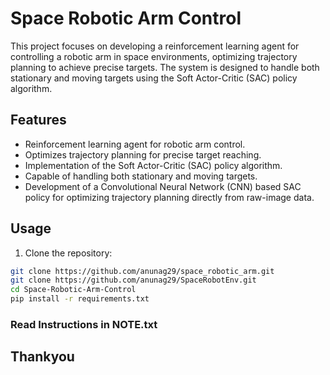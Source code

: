 # Space Robotic Arm Control

This project focuses on developing a reinforcement learning agent for controlling a robotic arm in space environments, optimizing trajectory planning to achieve precise targets. The system is designed to handle both stationary and moving targets using the Soft Actor-Critic (SAC) policy algorithm.

## Features

- Reinforcement learning agent for robotic arm control.
- Optimizes trajectory planning for precise target reaching.
- Implementation of the Soft Actor-Critic (SAC) policy algorithm.
- Capable of handling both stationary and moving targets.
- Development of a Convolutional Neural Network (CNN) based SAC policy for optimizing trajectory planning directly from raw-image data.

## Usage

1. Clone the repository:

```bash
git clone https://github.com/anunag29/space_robotic_arm.git
git clone https://github.com/anunag29/SpaceRobotEnv.git
cd Space-Robotic-Arm-Control
pip install -r requirements.txt
```

### Read Instructions in NOTE.txt

## Thankyou
